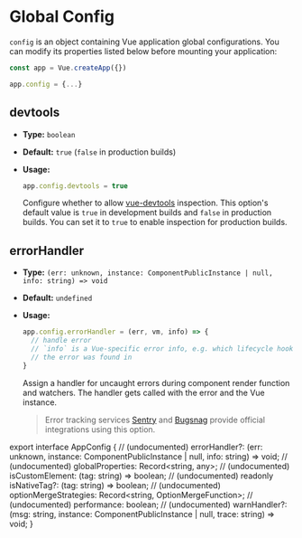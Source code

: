# Global Config

`config` is an object containing Vue application global configurations. You can modify its properties listed below before mounting your application:

```js
const app = Vue.createApp({})

app.config = {...}
```

## devtools

- **Type:** `boolean`

- **Default:** `true` (`false` in production builds)

- **Usage:**

  ```js
  app.config.devtools = true
  ```

  Configure whether to allow [vue-devtools](https://github.com/vuejs/vue-devtools) inspection. This option's default value is `true` in development builds and `false` in production builds. You can set it to `true` to enable inspection for production builds.

## errorHandler

- **Type:** `(err: unknown, instance: ComponentPublicInstance | null, info: string) => void`

- **Default:** `undefined`

- **Usage:**

  ```js
  app.config.errorHandler = (err, vm, info) => {
    // handle error
    // `info` is a Vue-specific error info, e.g. which lifecycle hook
    // the error was found in
  }
  ```

  Assign a handler for uncaught errors during component render function and watchers. The handler gets called with the error and the Vue instance.

  > Error tracking services [Sentry](https://sentry.io/for/vue/) and [Bugsnag](https://docs.bugsnag.com/platforms/browsers/vue/) provide official integrations using this option.

export interface AppConfig {
// (undocumented)
errorHandler?: (err: unknown, instance: ComponentPublicInstance | null, info: string) => void;
// (undocumented)
globalProperties: Record<string, any>;
// (undocumented)
isCustomElement: (tag: string) => boolean;
// (undocumented)
readonly isNativeTag?: (tag: string) => boolean;
// (undocumented)
optionMergeStrategies: Record<string, OptionMergeFunction>;
// (undocumented)
performance: boolean;
// (undocumented)
warnHandler?: (msg: string, instance: ComponentPublicInstance | null, trace: string) => void;
}
